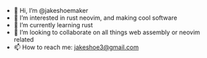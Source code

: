 - 👋 Hi, I’m @jakeshoemaker
- 👀 I’m interested in rust neovim, and making cool software
- 🌱 I’m currently learning rust
- 💞️ I’m looking to collaborate on all things web assembly or neovim related
- 📫 How to reach me: jakeshoe3@gmail.com

<!---
jakeshoemaker/jakeshoemaker is a ✨ special ✨ repository because its `README.md` (this file) appears on your GitHub profile.
You can click the Preview link to take a look at your changes.
--->
